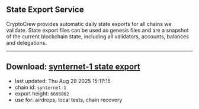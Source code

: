 ## State Export Service
CryptoCrew provides automatic daily state exports for all chains we validate. State export files can be used as genesis files and are a snapshot of the current blockchain state, including all validators, accounts, balances and delegations.

---
**Download: [synternet-1 state export](https://dl-eu2.ccvalidators.com/SERVICE/synternet/synternet-1_export_6698862.json)**
---

- last updated: Thu Aug 28 2025 15:17:15
- chain id: `synternet-1`
- export height: `6698862`
- use for: airdrops, local tests, chain recovery
